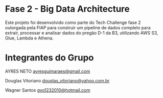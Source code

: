 # Fase 2 - Big Data Architecture

Este projeto foi desenvolvido como parte do Tech Challenge fase 2 outorgada pela FIAP para construir um pipeline de dados completo para extrair, processar e analisar dados do pregão D-1 da B3, utilizando AWS S3, Glue, Lambda e Athena.

# Integrantes do Grupo 

AYRES NETO
ayresguimaraes@gmail.com

Douglas Vitoriano
douglas_vitoriano@yahoo.com.br

Wagner Santos
gyo1232010@hotmail.com
